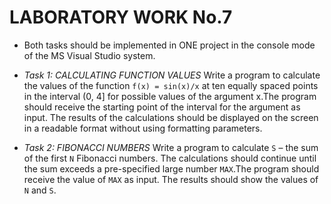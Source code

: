 # LABORATORY WORK No.7

- Both tasks should be implemented in ONE project in the console mode of the MS Visual Studio system.

- *Task 1: CALCULATING FUNCTION VALUES* Write a program to calculate the values of the function `f(x) = sin(x)/x` at ten equally spaced points in the interval (0, 4] for possible values of the argument x.The program should receive the starting point of the interval for the argument as input. The results of the calculations should be displayed on the screen in a readable format without using formatting parameters.

- *Task 2: FIBONACCI NUMBERS* Write a program to calculate `S` – the sum of the first `N` Fibonacci numbers. The calculations should continue until the sum exceeds a pre-specified large number `MAX`.The program should receive the value of `MAX` as input. The results should show the values of `N` and `S`.
